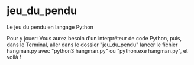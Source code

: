 # jeu_du_pendu
Le jeu du pendu en langage Python

Pour y jouer:
Vous aurez besoin d'un interpréteur de code Python,
puis, dans le Terminal, aller dans le dossier "jeu_du_pendu" lancer le fichier hangman.py avec "python3 hangman.py" ou "python.exe hangman.py",
et voilà !
